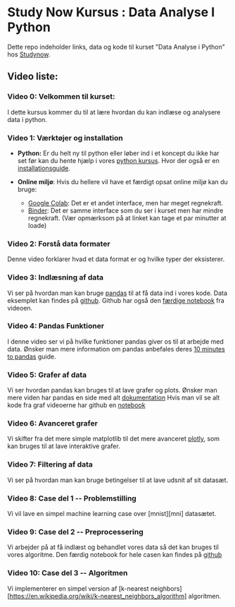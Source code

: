 # Study Now Kursus : Data Analyse I Python

Dette repo indeholder links, data og kode til kurset "Data Analyse i Python" hos
[Studynow](https://ida.studynow.dk/users/sign_in).

## Video liste:

### Video 0: Velkommen til kurset:

I dette kursus kommer du til at lære hvordan du kan indlæse og analysere data i
python.

### Video 1: Værktøjer og installation

- **Python:** Er du helt ny til python eller løber ind i et koncept du ikke har set før kan
  du hente hjælp i vores [python kursus][pk]. Hvor der også er en
  [installationsguide][ig].
- **Online miljø**: Hvis du hellere vil have et færdigt opsat online miljø kan
  du bruge:

  - [Google Colab][gc]: Det er et andet interface, men har meget regnekraft.
  - [Binder][bin]: Det er samme interface som du ser i kurset men har mindre
    regnekraft. (Vær opmærksom på at linket kan tage et par minutter at loade)

### Video 2: Forstå data formater

Denne video forklarer hvad et data format er og hvilke typer der eksisterer.

### Video 3: Indlæsning af data

Vi ser på hvordan man kan bruge [pandas][pan] til at få data ind i vores kode.
Data eksemplet kan findes på [github][dataeks].
Github har også den [færdige notebook][fn] fra videoen.

### Video 4: Pandas Funktioner

I denne video ser vi på hvilke funktioner pandas giver os til at arbejde med
data. Ønsker man mere information om pandas anbefales deres [10 minutes to pandas][min]
guide.

### Video 5: Grafer af data

Vi ser hvordan pandas kan bruges til at lave grafer og plots.
Ønsker man mere viden har pandas en side med alt [dokumentation][graf]
Hvis man vil se alt kode fra graf videoerne har github en [notebook][nb]

### Video 6: Avanceret grafer

Vi skifter fra det mere simple matplotlib til det mere avanceret [plotly][plt], som
kan bruges til at lave interaktive grafer.

### Video 7: Filtering af data

Vi ser på hvordan man kan bruge betingelser til at lave udsnit af sit datasæt.

### Video 8: Case del 1 -- Problemstilling

Vi vil lave en simpel machine learning case over [mnist][mni] datasætet.

### Video 9: Case del 2 -- Preprocessering

Vi arbejder på at få indlæst og behandlet vores data så det kan bruges til
vores algoritme. Den færdig notebook for hele casen kan findes på [github][ml]

### Video 10: Case del 3 -- Algoritmen

Vi implementerer en simpel version af [k-nearest neighbors][https://en.wikipedia.org/wiki/k-nearest_neighbors_algorithm] algoritmen.

[pk]: https://ida.studynow.dk/courses/take/python-for-begyndere/lessons/16660330-1-velkommen-til-studynow
[ig]: https://s3.amazonaws.com/thinkific-import-development/345314/InstallationsguidetilPython-200925-122107.pdf
[gc]: https://colab.research.google.com
[bin]: https://gesis.mybinder.org/binder/v2/gh/Rotendahl/studynow/master
[pan]: https://pandas.pydata.org
[dataeks]: https://github.com/Rotendahl/studynow/blob/master/exampleCsv.csv
[fn]: https://github.com/Rotendahl/studynow/blob/master/Indlæs%20data.ipynb
[min]: https://pandas.pydata.org/docs/user_guide/10min.html
[graf]: https://pandas.pydata.org/pandas-docs/stable/user_guide/visualization.html
[plt]: https://plotly.com/python/
[nb]: https://github.com/Rotendahl/studynow/blob/master/Grafer.ipynb
[mn]: https://github.com/Rotendahl/studynow/blob/master/mnist.csv
[ml]: https://github.com/Rotendahl/studynow/blob/master/Machine%20Learning.ipynb
